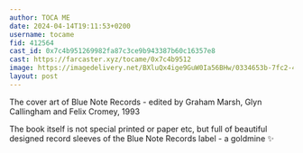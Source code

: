 ```yaml
---
author: TOCA ME
date: 2024-04-14T19:11:53+0200
username: tocame
fid: 412564
cast_id: 0x7c4b951269982fa87c3ce9b943387b60c16357e8
cast: https://farcaster.xyz/tocame/0x7c4b9512
image: https://imagedelivery.net/BXluQx4ige9GuW0Ia56BHw/0334653b-7fc2-494c-8336-3a6d4e1ba400/original
layout: post
---
```


The cover art of Blue Note Records - edited by Graham Marsh, Glyn Callingham and Felix Cromey, 1993

The book itself is not special printed or paper etc, but full of beautiful designed record sleeves of the Blue Note Records label - a goldmine ✨

<img src='https://imagedelivery.net/BXluQx4ige9GuW0Ia56BHw/0334653b-7fc2-494c-8336-3a6d4e1ba400/original' alt='' referrerpolicy='no-referrer'/>
